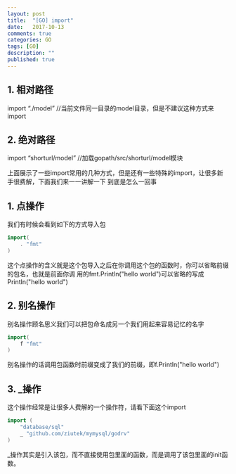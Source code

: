 ```yaml
---
layout: post
title:  "[GO] import"
date:   2017-10-13
comments: true
categories: GO
tags: [GO]
description: ""
published: true
---
```


## 1. 相对路径

import “./model” //当前文件同一目录的model目录，但是不建议这种方式来import

## 2. 绝对路径

import “shorturl/model” //加载gopath/src/shorturl/model模块

上面展示了一些import常用的几种方式，但是还有一些特殊的import，让很多新手很费解，下面我们来一一讲解一下
到底是怎么一回事

## 1. 点操作

我们有时候会看到如下的方式导入包

```go
import(
    . "fmt"
)
```

这个点操作的含义就是这个包导入之后在你调用这个包的函数时，你可以省略前缀的包名，也就是前面你调
用的fmt.Println("hello world")可以省略的写成Println("hello world")

## 2. 别名操作

别名操作顾名思义我们可以把包命名成另一个我们用起来容易记忆的名字

```go
import(
    f "fmt"
)
```

别名操作的话调用包函数时前缀变成了我们的前缀，即f.Println("hello world")

## 3. _操作

这个操作经常是让很多人费解的一个操作符，请看下面这个import

```go
import (
    "database/sql"
    _ "github.com/ziutek/mymysql/godrv"
)
```

_操作其实是引入该包，而不直接使用包里面的函数，而是调用了该包里面的init函数。
